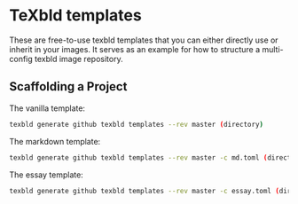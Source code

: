 # TeXbld templates

These are free-to-use texbld templates that you can either directly use or
inherit in your images. It serves as an example for how to structure a
multi-config texbld image repository.

## Scaffolding a Project

The vanilla template:

```sh
texbld generate github texbld templates --rev master (directory)
```

The markdown template:

```sh
texbld generate github texbld templates --rev master -c md.toml (directory)
```

The essay template:

```sh
texbld generate github texbld templates --rev master -c essay.toml (directory)
```
